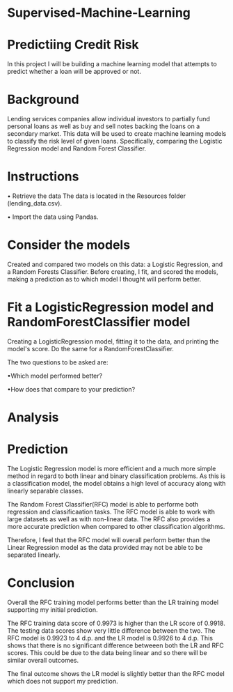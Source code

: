 # Supervised-Machine-Learning

# Predictiing Credit Risk

In this project I will be building a machine learning model that attempts to predict whether a loan will be approved or not.

# Background
Lending services companies allow individual investors to partially fund personal loans as well as buy and sell notes backing the loans on a secondary market. 
This data will be used to create machine learning models to classify the risk level of given loans. Specifically, comparing the Logistic Regression model and Random Forest Classifier.

# Instructions

• Retrieve the data
The data is located in the Resources folder 
(lending_data.csv).

• Import the data using Pandas.

# Consider the models
Created and compared two models on this data: a Logistic Regression, and a Random Forests Classifier. Before creating, I fit, and scored the models, making a prediction as to which model I thought will perform better.

# Fit a LogisticRegression model and RandomForestClassifier model
Creating a LogisticRegression model, fitting it to the data, and printing the model's score. Do the same for a RandomForestClassifier. 

The two questions to be asked are:

•Which model performed better? 

•How does that compare to your prediction? 

# Analysis 

# Prediction

The Logistic Regression model is more efficient and a much more simple method in regard to both linear and binary classification problems. As this is a classification model, the model obtains a high level of accuracy along with linearly separable classes.

The Random Forest Classifier(RFC) model is able to performe both regression and classificaation tasks. The RFC model is able to work with large datasets as well as with non-linear data. The RFC also provides a more accurate prediction when compared to other classification algorithms.

Therefore, I feel that the RFC model will overall perform better than the Linear Regression model as the data provided may not be able to be separated linearly.

# Conclusion

Overall the RFC training model performs better than the LR training model supporting my initial prediction.

The RFC training data score of 0.9973 is higher than the LR score of 0.9918. The testing data scores show very little difference between the two. The RFC model is 0.9923 to 4 d.p. and the LR model is 0.9926 to 4 d.p. This shows that there is no significant difference betweeen both the LR and RFC scores. This could be due to the data being linear and so there will be similar overall outcomes.

The final outcome shows the LR model is slightly better than the RFC model which does not support my prediction.
